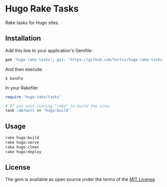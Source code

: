 # Hugo Rake Tasks

Rake tasks for Hugo sites.

## Installation

Add this line to your application's Gemfile:

```ruby
gem 'hugo-rake-tasks', git: 'https://github.com/tortus/hugo-rake-tasks.git'
```

And then execute:

    $ bundle

In your Rakefile:

```rake
require 'hugo-rake/tasks'

# If you want running "rake" to build the site:
task :default => "hugo:build"
```

## Usage

```sh
rake hugo:build
rake hugo:serve
rake hugo:clean
rake hugo:deploy
```

## License

The gem is available as open source under the terms of the [MIT License](http://opensource.org/licenses/MIT).

